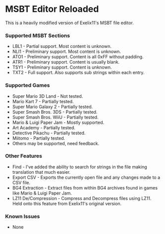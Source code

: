 # MSBT Editor Reloaded
This is a heavily modified version of Exelix11's MSBT file editor.

### Supported MSBT Sections
* LBL1 - Partial support. Most content is unknown.
* NLI1 - Preliminary support. Most content is unknown.
* ATO1 - Preliminary support. Content is all 0xFF without padding.
* ATR1 - Preliminary support. Content is usually blank.
* TSY1 - Preliminary support. Content is unknown.
* TXT2 - Full support. Also supports sub strings within each entry.

### Supported Games
* Super Mario 3D Land - Not tested.
* Mario Kart 7 - Partially tested.
* Super Mario Galaxy 2 - Partially tested.
* Super Smash Bros. 3DS - Partially tested.
* Super Smash Bros. WiiU - Partially tested.
* Mario & Luigi Paper Jam - Mostly supported.
* Art Academy - Partially tested.
* Detective Pikachu - Partially tested.
* Miitomo - Partially tested.
* Others may be supported, need feedback.

### Other Features
* Find - I've added the ability to search for strings in the file making translation that much easier.
* Export CSV - Exports the currently open file and any changes made to a CSV file.
* BG4 Extraction - Extract files from within BG4 archives found in games like Mario & Luigi Paper Jam.
* LZ11 De/Compression - Compress and Decompress files using LZ11. Held onto this feature from Exelix11's original version.

### Known Issues
* None
